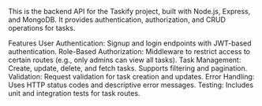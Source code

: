 This is the backend API for the Taskify project, built with Node.js, Express, and MongoDB. It provides authentication, authorization, and CRUD operations for tasks.

Features
User Authentication: Signup and login endpoints with JWT-based authentication.
Role-Based Authorization: Middleware to restrict access to certain routes (e.g., only admins can view all tasks).
Task Management: Create, update, delete, and fetch tasks. Supports filtering and pagination.
Validation: Request validation for task creation and updates.
Error Handling: Uses HTTP status codes and descriptive error messages.
Testing: Includes unit and integration tests for task routes.
